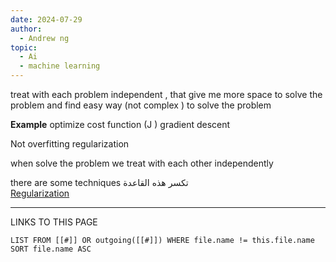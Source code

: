 ```yaml
---
date: 2024-07-29
author:
  - Andrew ng
topic:
  - Ai
  - machine learning
---
```

treat with each problem independent , that give me more space to solve the problem and find easy way (not complex ) to solve the problem 

**Example**
optimize cost function (J )
	gradient descent 

Not overfitting 
	regularization 


when solve the problem we treat with each other independently   

there are some techniques  تكسر هذه القاعدة  
[Regularization](_ZettleNotes/programming%20Notes/AI_Notes/Regularization.md)


----
LINKS TO THIS PAGE 
```dataview
LIST FROM [[#]] OR outgoing([[#]]) WHERE file.name != this.file.name SORT file.name ASC
```

